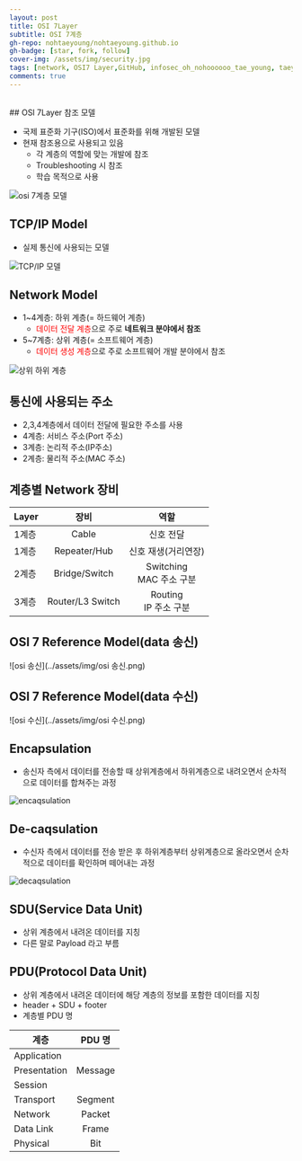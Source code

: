 ```yaml
---
layout: post
title: OSI 7Layer
subtitle: OSI 7계층
gh-repo: nohtaeyoung/nohtaeyoung.github.io
gh-badge: [star, fork, follow]
cover-img: /assets/img/security.jpg
tags: [network, OSI7 Layer,GitHub, infosec_oh_nohoooooo_tae_young, taeyoung noh]
comments: true
---
```



<br>
## OSI 7Layer 참조 모델

- 국제 표준화 기구(ISO)에서 표준화를 위해 개발된 모델
- 현재 참조용으로 사용되고 있음
  - 각 계층의 역할에 맞는 개발에 참조
  - Troubleshooting 시 참조
  - 학습 목적으로 사용

![osi 7계층 모델](../assets/img/osi7계층모델.png)

## TCP/IP Model

- 실제 통신에 사용되는 모델

![TCP/IP 모델](../assets/img/tcpip모델.png)

## Network Model 
- 1~4계층: 하위 계층(= 하드웨어 계층)
  - <span style="color:red">데이터 전달 계층</span>으로 주로 <b>네트워크 분야에서 참조</b>
- 5~7계층: 상위 계층(= 소프트웨어 계층)
  -  <span style="color:red">데이터 생성 계층</span>으로 주로 소프트웨어 개발 분야에서 참조

![상위 하위 계층](../assets/img/상위하위계층.png)

## 통신에 사용되는 주소
- 2,3,4계층에서 데이터 전달에 필요한 주소를 사용
- 4계층: 서비스 주소(Port 주소)
- 3계층: 논리적 주소(IP주소)
- 2계층: 물리적 주소(MAC 주소)

## 계층별 Network 장비

|Layer|장비|역할| 
| ------------------------------ | :--------------: | :----------------: |
|1계층|Cable|신호 전달|
|1계층|Repeater/Hub|신호 재생(거리연장)|
|2계층|Bridge/Switch|Switching<br> MAC 주소 구분|
|3계층|Router/L3 Switch|Routing<br> IP 주소 구분| 

## OSI 7 Reference Model(data 송신)

![osi 송신](../assets/img/osi 송신.png) 

## OSI 7 Reference Model(data 수신)

![osi 수신](../assets/img/osi 수신.png)

## Encapsulation
- 송신자 측에서 데이터를 전송할 때 상위계층에서 하위계층으로 내려오면서 순차적으로 데이터를 합쳐주는 과정

![encaqsulation](../assets/img/encapsulation.png)

## De-caqsulation
- 수신자 측에서 데이터를 전송 받은 후 하위계층부터 상위계층으로 올라오면서 순차적으로 데이터를 확인하며 떼어내는 과정

![decaqsulation](../assets/img/decapsulation.png)

## SDU(Service Data Unit)
- 상위 계층에서 내려온 데이터를 지칭
- 다른 말로 Payload 라고 부름

## PDU(Protocol Data Unit)
- 상위 계층에서 내려온 데이터에 해당 계층의 정보를 포함한 데이터를 지칭
- header + SDU + footer
- 계층별 PDU 명


| 계층 | PDU 명 |
| ------------------------------ | :--------------: | 
|Application| 
|Presentation|Message|
|Session|
|Transport|Segment| 
|Network|Packet|
|Data Link|Frame| 
|Physical|Bit| 
